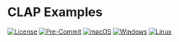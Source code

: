 # CLAP Examples

[![License](https://img.shields.io/badge/License-Boost_1.0-lightblue.svg)](https://www.boost.org/LICENSE_1_0.txt)
[![Pre-Commit](https://github.com/tobanteAudio/clap-examples/actions/workflows/pre-commit.yml/badge.svg)](https://github.com/tobanteAudio/clap-examples/actions/workflows/pre-commit.yml)
[![macOS](https://github.com/tobanteAudio/clap-examples/actions/workflows/macos.yml/badge.svg)](https://github.com/tobanteAudio/clap-examples/actions/workflows/macos.yml)
[![Windows](https://github.com/tobanteAudio/clap-examples/actions/workflows/windows.yml/badge.svg)](https://github.com/tobanteAudio/clap-examples/actions/workflows/windows.yml)
[![Linux](https://github.com/tobanteAudio/clap-examples/actions/workflows/linux.yml/badge.svg)](https://github.com/tobanteAudio/clap-examples/actions/workflows/linux.yml)
